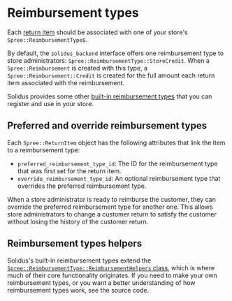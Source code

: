 # Reimbursement types

<!-- TODO:
  This article is a stub. It is not yet a good indicator of how reimbursement
  types should be used, or how they relate to reimbursements and return items.
-->

Each [return item][return-items] should be associated with one of your store's
`Spree::ReimbursementType`s.

By default, the `solidus_backend` interface offers one reimbursement type to
store administrators: `Spree::ReimbursementType::StoreCredit`. When a
`Spree::Reimbursement` is created with this type, a
`Spree::Reimbursement::Credit` is created for the full amount each return item
associated with the reimbursement.

Solidus provides some other [built-in reimbursement types][reimbursement-types]
that you can register and use in your store.

[reimbursement-types]: https://github.com/solidusio/solidus/tree/master/core/app/models/spree/reimbursement_type
[return-items]: return-items.html

## Preferred and override reimbursement types

Each `Spree::ReturnItem` object has the following attributes that link the item
to a reimbursement type:

- `preferred_reimbursement_type_id`: The ID for the reimbursement type that was
  first set for the return item.
- `override_reimbursement_type_id`: An optional reimbursement type that
  overrides the preferred reimbursement type.

When a store administrator is ready to reimburse the customer, they can override
the preferred reimbursement type for another one. This allows store
administrators to change a customer return to satisfy the customer without
losing the history of the customer return.

## Reimbursement types helpers

Solidus's built-in reimbursement types extend the
[`Spree::ReimbursementType::ReimbursementHelpers`
class][reimbursement-helpers-class], which is where much of their core
functionality originates. If you need to make your own reimbursement types, or
you want a better understanding of how reimbursement types work, see the source
code.

[reimbursement-helpers-class]: https://github.com/solidusio/solidus/blob/master/core/app/models/spree/reimbursement_type/reimbursement_helpers.rb 
